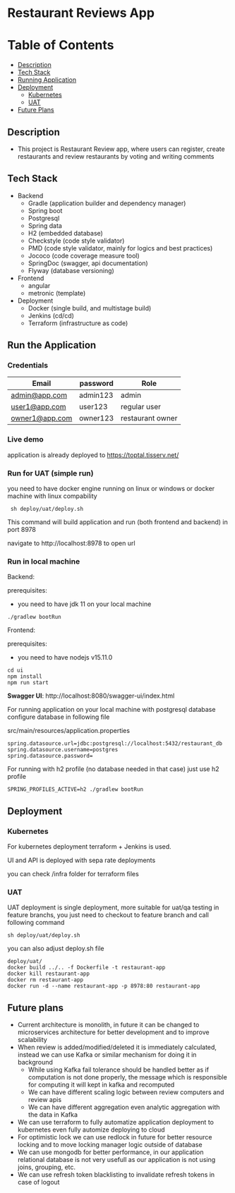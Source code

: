 Restaurant Reviews App
===============================

# Table of Contents

* [Description](#description)
* [Tech Stack](#tech-stack)
* [Running Application](#run-the-application)
* [Deployment](#deployment)
    * [Kubernetes](#kubernetes)
    * [UAT](#uat)
* [Future Plans](#future-plans)

## Description

* This project is Restaurant Review app, where users can register, create restaurants and review restaurants by voting
  and writing comments

## Tech Stack

* Backend
    * Gradle (application builder and dependency manager)
    * Spring boot
    * Postgresql
    * Spring data
    * H2 (embedded database)
    * Checkstyle (code style validator)
    * PMD (code style validator, mainly for logics and best practices)
    * Jococo (code coverage measure tool)
    * SpringDoc (swagger, api documentation)
    * Flyway (database versioning)
* Frontend
    * angular
    * metronic (template)
* Deployment
    * Docker (single build, and multistage build)
    * Jenkins (cd/cd)
    * Terraform (infrastructure as code)

## Run the Application

### Credentials

| Email           | password  | Role              |
| -----           | --------  | ----              |
| admin@app.com   | admin123  | admin             |
| user1@app.com   | user123   | regular user      |
| owner1@app.com  | owner123  | restaurant owner  |

### Live demo

application is already deployed to https://toptal.tisserv.net/

### Run for UAT (simple run)

you need to have docker engine running on linux or windows or docker machine with linux compability

```
 sh deploy/uat/deploy.sh
```

This command will build application and run (both frontend and backend) in port 8978

navigate to http://localhost:8978 to open url

### Run in local machine

Backend:

prerequisites:

* you need to have jdk 11 on your local machine

```
./gradlew bootRun
```

Frontend:

prerequisites:

* you need to have nodejs v15.11.0

```
cd ui
npm install
npm run start
```

**Swagger UI**: http://localhost:8080/swagger-ui/index.html

For running application on your local machine with postgresql database configure database in following file

src/main/resources/application.properties

```
spring.datasource.url=jdbc:postgresql://localhost:5432/restaurant_db
spring.datasource.username=postgres
spring.datasource.password=
```

For running with h2 profile (no database needed in that case) just use h2 profile

```
SPRING_PROFILES_ACTIVE=h2 ./gradlew bootRun
``` 

## Deployment

### Kubernetes

For kubernetes deployment terraform + Jenkins is used.

UI and API is deployed with sepa rate deployments

you can check /infra folder for terraform files

### UAT

UAT deployment is single deployment, more suitable for uat/qa testing in feature branchs, you just need to checkout to
feature branch and call following command

```sh deploy/uat/deploy.sh```

you can also adjust deploy.sh file

```
deploy/uat/
docker build ../.. -f Dockerfile -t restaurant-app
docker kill restaurant-app
docker rm restaurant-app
docker run -d --name restaurant-app -p 8978:80 restaurant-app
```

## Future plans

* Current architecture is monolith, in future it can be changed to microservices architecture for better development and
  to improve scalability
* When review is added/modified/deleted it is immediately calculated, instead we can use Kafka or similar mechanism for
  doing it in background
    * While using Kafka fail tolerance should be handled better as if computation is not done properly, the message
      which is responsible for computing it will kept in kafka and recomputed
    * We can have different scaling logic between review computers and review apis
    * We can have different aggregation even analytic aggregation with the data in Kafka
* We can use terraform to fully automatize application deployment to kubernetes even fully automize deploying to cloud
* For optimistic lock we can use redlock in future for better resource locking and to move locking manager logic outside
  of database
* We can use mongodb for better performance, in our application relational database is not very usefull as our
  application is not using joins, grouping, etc.
* We can use refresh token blacklisting to invalidate refresh tokens in case of logout
